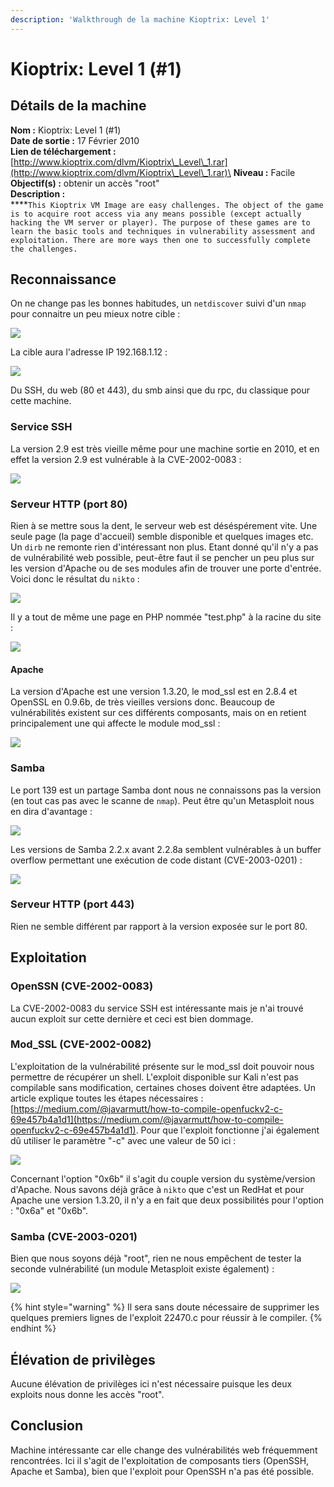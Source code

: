 ```yaml
---
description: 'Walkthrough de la machine Kioptrix: Level 1'
---
```


# Kioptrix: Level 1 (#1)

## Détails de la machine

**Nom :** Kioptrix: Level 1 (#1)\
**Date de sortie :** 17 Février 2010\
**Lien de téléchargement :** [http://www.kioptrix.com/dlvm/Kioptrix\_Level\_1.rar](http://www.kioptrix.com/dlvm/Kioptrix\_Level\_1.rar)\
**Niveau :** Facile\
**Objectif(s) :** obtenir un accès "root"\
**Description :**\
****`This Kioptrix VM Image are easy challenges. The object of the game is to acquire root access via any means possible (except actually hacking the VM server or player). The purpose of these games are to learn the basic tools and techniques in vulnerability assessment and exploitation. There are more ways then one to successfully complete the challenges.`

## Reconnaissance

On ne change pas les bonnes habitudes, un `netdiscover` suivi d'un `nmap` pour connaitre un peu mieux notre cible :

![](../../../.gitbook/assets/32f4698ebb1db2016d8abaff22083838.png)

La cible aura l'adresse IP 192.168.1.12 :

![](../../../.gitbook/assets/ee6c575f7b42d60fe1d1188107bcbee5.png)

Du SSH, du web (80 et 443), du smb ainsi que du rpc, du classique pour cette machine.

### Service SSH

La version 2.9 est très vieille même pour une machine sortie en 2010, et en effet la version 2.9 est vulnérable à la CVE-2002-0083 :

![](../../../.gitbook/assets/819dda8cfc02341528a2d99a43f1dde8.png)

### Serveur HTTP (port 80)

Rien à se mettre sous la dent, le serveur web est déséspérement vite. Une seule page (la page d'accueil) semble disponible et quelques images etc. Un `dirb` ne remonte rien d'intéressant non plus. Etant donné qu'il n'y a pas de vulnérabilité web possible, peut-être faut il se pencher un peu plus sur les version d'Apache ou de ses modules afin de trouver une porte d'entrée. Voici donc le résultat du `nikto` :

![](../../../.gitbook/assets/8f5e628be7d26f8a709792ba5900f6d8.png)

Il y a tout de même une page en PHP nommée "test.php" à la racine du site :

![](../../../.gitbook/assets/d5594e877705d4f34625f8ac941a5680.png)

#### Apache

La version d'Apache est une version 1.3.20, le mod\_ssl est en 2.8.4 et OpenSSL en 0.9.6b, de très vieilles versions donc. Beaucoup de vulnérabilités existent sur ces différents composants, mais on en retient principalement une qui affecte le module mod\_ssl :

![](../../../.gitbook/assets/99ebe9e5dc4b9385466c9a5dfb1988c4.png)

### Samba

Le port 139 est un partage Samba dont nous ne connaissons pas la version (en tout cas pas avec le scanne de `nmap`). Peut être qu'un Metasploit nous en dira d'avantage :

![](../../../.gitbook/assets/6884684424580b4da2c395f38adea7a8.png)

Les versions de Samba 2.2.x avant 2.2.8a semblent vulnérables à un buffer overflow permettant une exécution de code distant (CVE-2003-0201) :

![](../../../.gitbook/assets/ad3b3a426e1ef8fa93c5b919584ab555.png)

### Serveur HTTP (port 443)

Rien ne semble différent par rapport à la version exposée sur le port 80.

## Exploitation

### OpenSSN (CVE-2002-0083)

La CVE-2002-0083 du service SSH est intéressante mais je n'ai trouvé aucun exploit sur cette dernière et ceci est bien dommage.

### Mod\_SSL (CVE-2002-0082)

L'exploitation de la vulnérabilité présente sur le mod\_ssl doit pouvoir nous permettre de récupérer un shell. L'exploit disponible sur Kali n'est pas compilable sans modification, certaines choses doivent être adaptées. Un article explique toutes les étapes nécessaires : [https://medium.com/@javarmutt/how-to-compile-openfuckv2-c-69e457b4a1d1](https://medium.com/@javarmutt/how-to-compile-openfuckv2-c-69e457b4a1d1). Pour que l'exploit fonctionne j'ai également dû utiliser le paramètre "-c" avec une valeur de 50 ici :

![](../../../.gitbook/assets/c9708604436146de76302904a230257e.png)

Concernant l'option "0x6b" il s'agit du couple version du système/version d'Apache. Nous savons déjà grâce à `nikto` que c'est un RedHat et pour Apache une version 1.3.20, il n'y a en fait que deux possibilités pour l'option : "0x6a" et "0x6b".

### Samba (CVE-2003-0201)

Bien que nous soyons déjà "root", rien ne nous empêchent de tester la seconde vulnérabilité (un module Metasploit existe également) :

![](../../../.gitbook/assets/9ebf877dc41c925a12a9af5e3c5cbf45.png)

{% hint style="warning" %}
Il sera sans doute nécessaire de supprimer les quelques premiers lignes de l'exploit 22470.c pour réussir à le compiler.
{% endhint %}

## Élévation de privilèges

Aucune élévation de privilèges ici n'est nécessaire puisque les deux exploits nous donne les accès "root".

## Conclusion

Machine intéressante car elle change des vulnérabilités web fréquemment rencontrées. Ici il s'agit de l'exploitation de composants tiers (OpenSSH, Apache et Samba), bien que l'exploit pour OpenSSH n'a pas été possible.
